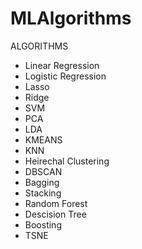 # MLAlgorithms

ALGORITHMS
* Linear Regression
* Logistic Regression
* Lasso
* Ridge
* SVM
* PCA
* LDA
* KMEANS
* KNN
* Heirechal Clustering
* DBSCAN
* Bagging
* Stacking
* Random Forest
* Descision Tree
* Boosting
* TSNE

